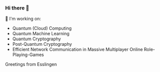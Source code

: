 ### Hi there 👋

🔭 I'm working on:

- Quantum (Cloud) Computing
- Quantum Machine Learning
- Quantum Cryptography
- Post-Quantum Cryptography
- Efficient Network Communication in Massive Multiplayer Online Role-Playing-Games

Greetings from Esslingen

<!--
**jayef0/jayef0** is a ✨ _special_ ✨ repository because its `README.md` (this file) appears on your GitHub profile.

Here are some ideas to get you started:

- 🔭 I’m currently working on ...
- 🌱 I’m currently learning ...
- 👯 I’m looking to collaborate on ...
- 🤔 I’m looking for help with ...
- 💬 Ask me about ...
- 📫 How to reach me: ...
- 😄 Pronouns: ...
- ⚡ Fun fact: ...
-->
